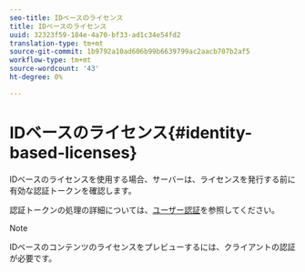 ```yaml
---
seo-title: IDベースのライセンス
title: IDベースのライセンス
uuid: 32323f59-184e-4a70-bf33-ad1c34e54fd2
translation-type: tm+mt
source-git-commit: 1b9792a10ad606b99b6639799ac2aacb707b2af5
workflow-type: tm+mt
source-wordcount: '43'
ht-degree: 0%

---
```



# IDベースのライセンス{#identity-based-licenses}

IDベースのライセンスを使用する場合、サーバーは、ライセンスを発行する前に有効な認証トークンを確認します。

認証トークンの処理の詳細については、[ユーザー認証](../../../protecting-content/implementing-the-license-server/processing-drm-requests.md#user-authentication)を参照してください。

>[!NOTE]
>
>IDベースのコンテンツのライセンスをプレビューするには、クライアントの認証が必要です。

